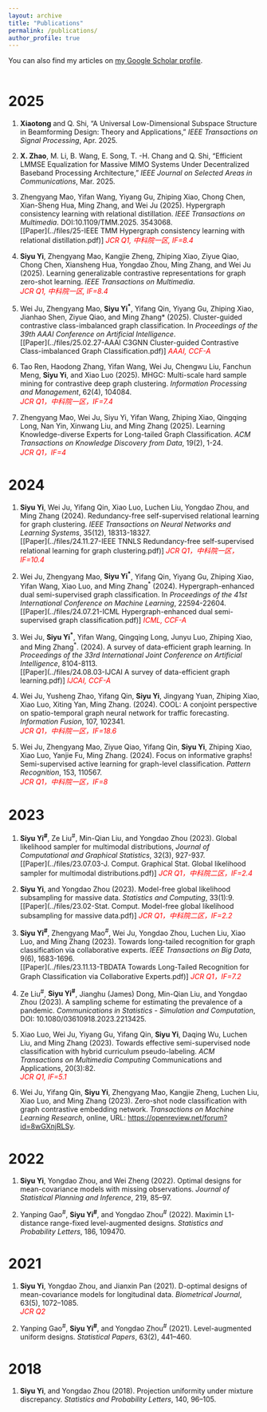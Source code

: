 ```yaml
---
layout: archive
title: "Publications"
permalink: /publications/
author_profile: true
---
```


<div class="wordwrap">You can also find my articles on <a href="{{site.author.googlescholar}}">my Google Scholar profile</a>.</div>
 <br>

2025
====
1. **Xiaotong** and Q. Shi, “A Universal Low-Dimensional Subspace Structure in Beamforming Design: Theory and Applications,” *IEEE Transactions on Signal Processing*, Apr. 2025.
2. **X. Zhao**, M. Li, B. Wang, E. Song, T. -H. Chang and Q. Shi, “Efficient LMMSE Equalization for Massive MIMO Systems Under Decentralized Baseband Processing Architecture,” *IEEE Journal on Selected Areas in Communications*, Mar. 2025.
3.  Zhengyang Mao, Yifan Wang, Yiyang Gu, Zhiping Xiao, Chong Chen, Xian-Sheng Hua, Ming Zhang, and Wei Ju (2025). Hypergraph consistency learning with relational distillation. *IEEE Transactions on Multimedia*. DOI:10.1109/TMM.2025. 3543068. <br>
[[Paper](../files/25-IEEE TMM Hypergraph consistency learning with relational distillation.pdf)] *<span style="color:red">JCR Q1, 中科院一区, IF=8.4</span>*

1.  **Siyu Yi**, Zhengyang Mao, Kangjie Zheng, Zhiping Xiao, Ziyue Qiao, Chong Chen, Xiansheng Hua, Yongdao Zhou, Ming Zhang, and Wei Ju (2025). Learning generalizable contrastive representations for graph zero-shot learning. *IEEE Transactions on Multimedia*.  <br>
*<span style="color:red">JCR Q1, 中科院一区, IF=8.4</span>*

1.  Wei Ju, Zhengyang Mao, **Siyu Yi<sup>\*</sup>**, Yifang Qin, Yiyang Gu, Zhiping Xiao, Jianhao Shen, Ziyue Qiao, and Ming Zhang* (2025). Cluster-guided contrastive class-imbalanced graph classification. In *Proceedings of the 39th AAAI Conference on Artificial Intelligence*. <br>
[[Paper](../files/25.02.27-AAAI C3GNN Cluster-guided Contrastive Class-imbalanced Graph Classification.pdf)] *<span style="color:red">AAAI, CCF-A</span>*

1.  Tao Ren, Haodong Zhang, Yifan Wang, Wei Ju, Chengwu Liu, Fanchun Meng, **Siyu Yi**, and Xiao Luo (2025). MHGC: Multi-scale hard sample mining for contrastive deep graph clustering. *Information Processing and Management*, 62(4), 104084. <br>
*<span style="color:red">JCR Q1，中科院一区，IF=7.4</span>*

1.  Zhengyang Mao, Wei Ju, Siyu Yi, Yifan Wang, Zhiping Xiao, Qingqing Long, Nan Yin, Xinwang Liu, and Ming Zhang (2025). Learning Knowledge-diverse Experts for Long-tailed Graph Classification. *ACM Transactions on Knowledge Discovery from Data*, 19(2), 1-24. <br>
*<span style="color:red">JCR Q1，IF=4</span>*


2024
====
1.  **Siyu Yi**, Wei Ju, Yifang Qin, Xiao Luo, Luchen Liu, Yongdao Zhou, and Ming Zhang (2024). Redundancy-free self-supervised relational learning for graph clustering. *IEEE Transactions on Neural Networks and Learning Systems*, 35(12), 18313-18327. <br>
[[Paper](../files/24.11.27-IEEE TNNLS Redundancy-free self-supervised relational learning for graph clustering.pdf)] *<span style="color:red">JCR Q1，中科院一区，IF=10.4</span>*

1.  Wei Ju, Zhengyang Mao, **Siyu Yi<sup>\*</sup>**, Yifang Qin, Yiyang Gu, Zhiping Xiao, Yifan Wang, Xiao Luo, and Ming Zhang<sup>\*</sup> (2024). Hypergraph-enhanced dual semi-supervised graph classification. In *Proceedings of the 41st International Conference on Machine Learning*, 22594-22604. <br>
[[Paper](../files/24.07.21-ICML Hypergraph-enhanced dual semi-supervised graph classification.pdf)] *<span style="color:red">ICML, CCF-A</span>*

1.  Wei Ju, **Siyu Yi<sup>\*</sup>**, Yifan Wang, Qingqing Long, Junyu Luo, Zhiping Xiao, and Ming Zhang<sup>\*</sup>. (2024). A survey of data-efficient graph learning. In *Proceedings of the 33rd International Joint Conference on Artificial Intelligence*, 8104-8113. <br>
[[Paper](../files/24.08.03-IJCAI A survey of data-efficient graph learning.pdf)] *<span style="color:red">IJCAI, CCF-A</span>*

1.	Wei Ju, Yusheng Zhao, Yifang Qin, **Siyu Yi**, Jingyang Yuan, Zhiping Xiao, Xiao Luo, Xiting Yan, Ming Zhang. (2024). COOL: A conjoint perspective on spatio-temporal graph neural network for traffic forecasting. *Information Fusion*, 107, 102341. <br>
*<span style="color:red">JCR Q1，中科院一区，IF=18.6</span>*

1.	Wei Ju, Zhengyang Mao, Ziyue Qiao, Yifang Qin, **Siyu Yi**, Zhiping Xiao, Xiao Luo, Yanjie Fu, Ming Zhang. (2024). Focus on informative graphs! Semi-supervised active learning for graph-level classification. *Pattern Recognition*, 153, 110567. <br>
*<span style="color:red">JCR Q1，中科院一区，IF=8</span>*


2023
====
1.  **Siyu Yi<sup>\#</sup>**, Ze Liu<sup>\#</sup>, Min-Qian Liu, and Yongdao Zhou (2023). Global likelihood sampler for multimodal distributions, *Journal of Computational and Graphical Statistics*, 32(3), 927-937. <br>
[[Paper](../files/23.07.03-J. Comput. Graphical Stat. Global likelihood sampler for multimodal distributions.pdf)] *<span style="color:red">JCR Q1，中科院二区，IF=2.4</span>*

1.  **Siyu Yi**, and Yongdao Zhou (2023). Model-free global likelihood subsampling for massive data. *Statistics and Computing*, 33(1):9. <br>
[[Paper](../files/23.02-Stat. Comput. Model-free global likelihood subsampling for massive data.pdf)] *<span style="color:red">JCR Q1，中科院二区，IF=2.2</span>*

1.  **Siyu Yi<sup>\#</sup>**, Zhengyang Mao<sup>\#</sup>, Wei Ju, Yongdao Zhou, Luchen Liu, Xiao Luo, and Ming Zhang (2023). Towards long-tailed recognition for graph classification via collaborative experts. *IEEE Transactions on Big Data*, 9(6), 1683-1696.  <br>
[[Paper](../files/23.11.13-TBDATA Towards Long-Tailed Recognition for Graph Classification via Collaborative Experts.pdf)] *<span style="color:red">JCR Q1，IF=7.2</span>*

1.	Ze Liu<sup>\#</sup>, **Siyu Yi<sup>\#</sup>**, Jianghu (James) Dong, Min-Qian Liu, and Yongdao Zhou (2023). A sampling scheme for estimating the prevalence of a pandemic. *Communications in Statistics - Simulation and Computation*, DOI: 10.1080/03610918.2023.2213425.

1.	Xiao Luo, Wei Ju, Yiyang Gu, Yifang Qin, **Siyu Yi**, Daqing Wu, Luchen Liu, and Ming Zhang (2023). Towards effective semi-supervised node classification with hybrid curriculum pseudo-labeling. *ACM Transactions on Multimedia Computing* Communications and Applications, 20(3):82. <br>
*<span style="color:red">JCR Q1, IF=5.1</span>*

1.	Wei Ju, Yifang Qin, **Siyu Yi**, Zhengyang Mao, Kangjie Zheng, Luchen Liu, Xiao Luo, and Ming Zhang (2023). Zero-shot node classification with graph contrastive embedding network. *Transactions on Machine Learning Research*, online, URL: https://openreview.net/forum?id=8wGXnjRLSy.


2022
====
1.	**Siyu Yi**, Yongdao Zhou, and Wei Zheng (2022). Optimal designs for mean-covariance models with missing observations. *Journal of Statistical Planning and Inference*, 219, 85–97.

1.	Yanping Gao<sup>\#</sup>, **Siyu Yi<sup>\#</sup>**, and Yongdao Zhou<sup>\#</sup> (2022). Maximin L1-distance range-fixed level-augmented designs. *Statistics and Probability Letters*, 186, 109470.


2021
====
1.	**Siyu Yi**, Yongdao Zhou, and Jianxin Pan (2021). D-optimal designs of mean-covariance models for longitudinal data. *Biometrical Journal*, 63(5), 1072–1085. <br>
*<span style="color:red">JCR Q2</span>*

1.	Yanping Gao<sup>\#</sup>, **Siyu Yi<sup>\#</sup>**, and Yongdao Zhou<sup>\#</sup> (2021). Level-augmented uniform designs. *Statistical Papers*, 63(2), 441–460.


2018
====
1.	**Siyu Yi**, and Yongdao Zhou (2018). Projection uniformity under mixture discrepancy. *Statistics and Probability Letters*, 140, 96–105.



